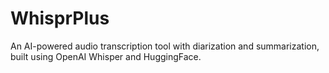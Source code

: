 # WhisprPlus
An AI-powered audio transcription tool with diarization and summarization, built using OpenAI Whisper and HuggingFace.
